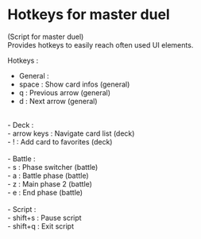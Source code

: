 # Hotkeys for master duel

(Script for master duel)<br>
Provides hotkeys to easily reach often used UI elements.

Hotkeys :
- General :<br>
- space    : Show card infos (general)<br>
- q        : Previous arrow (general)<br>
- d        : Next arrow (general)<br>
<br>
- Deck :<br>
- arrow keys : Navigate card list (deck)<br>
- !        : Add card to favorites (deck)<br>
<br>
- Battle :<br>
- s        : Phase switcher (battle)<br>
- a        : Battle phase (battle)<br>
- z        : Main phase 2 (battle)<br>
- e        : End phase (battle)<br>
<br>
- Script :<br>
- shift+s  : Pause script<br>
- shift+q  : Exit script<br>